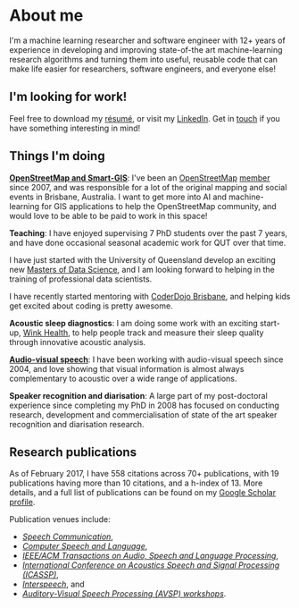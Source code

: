 # About me

I'm a machine learning researcher and software engineer with 12+ years
of experience in developing and improving state-of-the art
machine-learning research algorithms and turning them into useful,
reusable code that can make life easier for researchers, software
engineers, and everyone else!

## I'm looking for work!

Feel free to download my [résumé][resume], or visit my
[LinkedIn][linkedin]. Get in [touch][email] if you have something
interesting in mind!

[resume]: /assets/David%20Dean%20Resume%202017.pdf
[linkedin]: http://linkedin.com/in/davidbdean
[email]: mailto:ddean@ieee.org

## Things I'm doing

[**OpenStreetMap and Smart-GIS**][osmandsmartgis]: I've been an
[OpenStreetMap][osm] [member][osmprofile] since 2007, and was
responsible for a lot of the original mapping and social events in
Brisbane, Australia. I want to get more into AI and machine-learning
for GIS applications to help the OpenStreetMap community, and would
love to be able to be paid to work in this space!

[osmandsmartgis]: /osmandsmartgis
[osm]: http://openstreetmap.org
[osmprofile]: https://www.openstreetmap.org/user/David%20Dean

**Teaching**: I have enjoyed supervising 7 PhD students over the past
7 years, and have done occasional seasonal academic work for QUT over
that time.

I have just started with the University of Queensland develop an
exciting new [Masters of Data Science][MDataSc], and I am looking
forward to helping in the training of professional data scientists.

I have recently started mentoring with
[CoderDojo Brisbane][coderdojo], and helping kids get excited about
coding is pretty awesome.

[MDataSc]: https://www.uq.edu.au/study/program.html?acad_prog=5660
[coderdojo]: https://coderdojobrisbane.com.au/

**Acoustic sleep diagnostics**: I am doing some work with an exciting
start-up, [Wink Health][wink], to help people track and measure their
sleep quality through innovative acoustic analysis.

[wink]: http://winkhealth.com

[**Audio-visual speech**][avspeech]: I have been working with audio-visual
speech since 2004, and love showing that visual information is almost
always complementary to acoustic over a wide range of applications.

[avspeech]: /avspeech

**Speaker recognition and diarisation**: A large part of my
post-doctoral experience since completing my PhD in 2008 has focused
on conducting research, development and commercialisation of state of
the art speaker recognition and diarisation research.

## Research publications

As of February 2017, I have 558 citations across 70+ publications,
with 19 publications having more than 10 citations, and a h-index
of 13. More details, and a full list of publications can be found on
my [Google Scholar profile][scholar].

[scholar]: https://scholar.google.com.au/citations?user=RG75LQYAAAAJ

Publication venues include:

* *[Speech Communication](https://www.journals.elsevier.com/speech-communication)*,
* *[Computer Speech and Language](https://www.journals.elsevier.com/computer-speech-and-language)*,
* *[IEEE/ACM Transactions on Audio, Speech and Language Processing](http://ieeexplore.ieee.org/xpl/RecentIssue.jsp?punumber=6570655)*,
* *[International Conference on Acoustics Speech and Signal Processing (ICASSP)](https://en.wikipedia.org/wiki/International_Conference_on_Acoustics,_Speech,_and_Signal_Processing)*,
* *[Interspeech](http://www.isca-speech.org/iscaweb/index.php/conferences/interspeech)*, and
* *[Auditory-Visual Speech Processing (AVSP) workshops](http://speech.kfs.oeaw.ac.at/faavsp2015/)*. 
